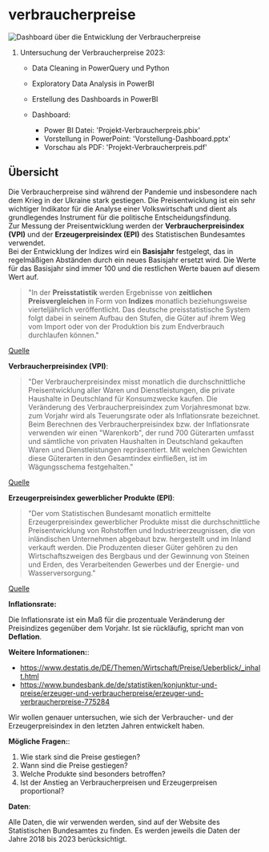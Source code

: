# verbraucherpreise

![Dashboard über die Entwicklung der Verbraucherpreise](Verbraucherpreise/Bilder/4-1-Dashboard.png.jpg?raw=true "Title")
1. Untersuchung der Verbraucherpreise 2023:
    * Data Cleaning in PowerQuery und Python
    * Exploratory Data Analysis in PowerBI
    * Erstellung des Dashboards in PowerBI

    * Dashboard:
        * Power BI Datei: 'Projekt-Verbraucherpreis.pbix'
        * Vorstellung in PowerPoint: 'Vorstellung-Dashboard.pptx'
        * Vorschau als PDF: 'Projekt-Verbraucherpreis.pdf'

## Übersicht

Die Verbraucherpreise sind während der Pandemie und insbesondere nach dem Krieg in der Ukraine stark gestiegen. Die Preisentwicklung ist ein sehr wichtiger Indikator für die Analyse einer Volkswirtschaft und dient als grundlegendes Instrument für die politische Entscheidungsfindung.  
Zur Messung der Preisentwicklung werden der **Verbraucherpreisindex (VPI)** und der **Erzeugerpreisindex (EPI)** des Statistischen Bundesamtes verwendet.  
Bei der Entwicklung der Indizes wird ein **Basisjahr** festgelegt, das in regelmäßigen Abständen durch ein neues Basisjahr ersetzt wird. Die Werte für das Basisjahr sind immer 100 und die restlichen Werte bauen auf diesem Wert auf.  

> "In der **Preisstatistik** werden Ergebnisse von **zeitlichen Preisvergleichen** in Form von **Indizes** monatlich beziehungsweise vierteljährlich veröffentlicht. Das deutsche preisstatistische System folgt dabei in seinem Aufbau den Stufen, die Güter auf ihrem Weg vom Import oder von der Produktion bis zum Endverbrauch durchlaufen können."  

[Quelle](https://www.destatis.de/DE/Themen/Wirtschaft/Preise/Ueberblick/einfuehrung.html?nn=467346)

**Verbraucherpreisindex (VPI)**:  
> "Der Verbraucherpreisindex misst monatlich die durchschnittliche Preisentwicklung aller Waren und Dienstleistungen, die private Haushalte in Deutschland für Konsumzwecke kaufen. Die Veränderung des Verbraucherpreisindex zum Vorjahresmonat bzw. zum Vorjahr wird als Teuerungsrate oder als Inflationsrate bezeichnet.
Beim Berechnen des Verbraucherpreisindex bzw. der Inflationsrate verwenden wir einen "Warenkorb", der rund 700 Güterarten umfasst und sämtliche von privaten Haushalten in Deutschland gekauften Waren und Dienstleistungen repräsentiert. Mit welchen Gewichten diese Güterarten in den Gesamtindex einfließen, ist im Wägungsschema festgehalten."

[Quelle](https://www.destatis.de/DE/Themen/Wirtschaft/Preise/Verbraucherpreisindex/_inhalt.html)

**Erzeugerpreisindex gewerblicher Produkte (EPI)**:

>"Der vom Statistischen Bundesamt monatlich ermittelte Erzeugerpreisindex gewerblicher Produkte misst die durchschnittliche Preisentwicklung von Rohstoffen und Industrieerzeugnissen, die von inländischen Unternehmen abgebaut bzw. hergestellt und im Inland verkauft werden. Die Produzenten dieser Güter gehören zu den Wirtschaftszweigen des Bergbaus und der Gewinnung von Steinen und Erden, des Verarbeitenden Gewerbes und der Energie- und Wasserversorgung."

[Quelle](https://www.bundesbank.de/de/statistiken/konjunktur-und-preise/erzeuger-und-verbraucherpreise/erzeuger-und-verbraucherpreise-775284)

**Inflationsrate:**

Die Inflationsrate ist ein Maß für die prozentuale Veränderung der Preisindizes gegenüber dem Vorjahr. Ist sie rückläufig, spricht man von **Deflation**.

**Weitere Informationen:**:

* https://www.destatis.de/DE/Themen/Wirtschaft/Preise/Ueberblick/_inhalt.html
* https://www.bundesbank.de/de/statistiken/konjunktur-und-preise/erzeuger-und-verbraucherpreise/erzeuger-und-verbraucherpreise-775284

Wir wollen genauer untersuchen, wie sich der Verbraucher- und der Erzeugerpreisindex in den letzten Jahren entwickelt haben.  

**Mögliche Fragen:**:

1. Wie stark sind die Preise gestiegen?
2. Wann sind die Preise gestiegen?
3. Welche Produkte sind besonders betroffen?
4. Ist der Anstieg an Verbraucherpreisen und Erzeugerpreisen proportional?

**Daten**:

Alle Daten, die wir verwenden werden, sind auf der Website des Statistischen Bundesamtes zu finden. Es werden jeweils die Daten der Jahre 2018 bis 2023 berücksichtigt.

